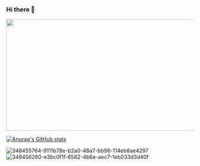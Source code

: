 ### Hi there 👋

<!--
**golden-hamster/golden-hamster** is a ✨ _special_ ✨ repository because its `README.md` (this file) appears on your GitHub profile.

Here are some ideas to get you started:

- 🔭 I’m currently working on ...
- 🌱 I’m currently learning ...
- 👯 I’m looking to collaborate on ...
- 🤔 I’m looking for help with ...
- 💬 Ask me about ...
- 📫 How to reach me: ...
- 😄 Pronouns: ...
- ⚡ Fun fact: ...
-->
<!--
![Anurag's GitHub stats](https://github-readme-stats.vercel.app/api?username=golden-hamster&show_icons=true&theme=radical)
-->
<a href="https://www.gitanimals.org/en_US?utm_medium=image&utm_source=golden-hamster&utm_content=farm">
<img
  src="https://render.gitanimals.org/farms/golden-hamster"
  width="600"
  height="300"
/>
</a>
<br>

[![Anurag's GitHub stats](https://github-readme-stats.vercel.app/api?username=golden-hamster)](https://github.com/anuraghazra/github-readme-stats)

![348455764-9111b78e-b2a0-48a7-bb96-114eb8ae4297](https://github.com/user-attachments/assets/312de208-ea2b-43e8-9ebe-876247605306)
![348456260-e3bc0f1f-6562-4b6e-aec7-1eb033d3d40f](https://github.com/user-attachments/assets/9942bc36-7523-4727-bf20-b464ec63bf9b)

